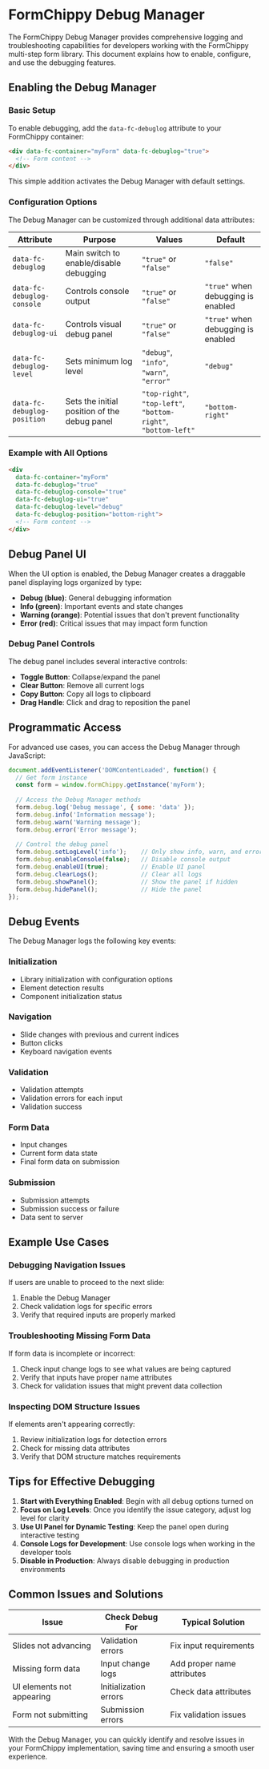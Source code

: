 # FormChippy Debug Manager

The FormChippy Debug Manager provides comprehensive logging and troubleshooting capabilities for developers working with the FormChippy multi-step form library. This document explains how to enable, configure, and use the debugging features.

## Enabling the Debug Manager

### Basic Setup

To enable debugging, add the `data-fc-debuglog` attribute to your FormChippy container:

```html
<div data-fc-container="myForm" data-fc-debuglog="true">
  <!-- Form content -->
</div>
```

This simple addition activates the Debug Manager with default settings.

### Configuration Options

The Debug Manager can be customized through additional data attributes:

| Attribute | Purpose | Values | Default |
|-----------|---------|--------|---------|
| `data-fc-debuglog` | Main switch to enable/disable debugging | `"true"` or `"false"` | `"false"` |
| `data-fc-debuglog-console` | Controls console output | `"true"` or `"false"` | `"true"` when debugging is enabled |
| `data-fc-debuglog-ui` | Controls visual debug panel | `"true"` or `"false"` | `"true"` when debugging is enabled |
| `data-fc-debuglog-level` | Sets minimum log level | `"debug"`, `"info"`, `"warn"`, `"error"` | `"debug"` |
| `data-fc-debuglog-position` | Sets the initial position of the debug panel | `"top-right"`, `"top-left"`, `"bottom-right"`, `"bottom-left"` | `"bottom-right"` |

### Example with All Options

```html
<div 
  data-fc-container="myForm" 
  data-fc-debuglog="true"
  data-fc-debuglog-console="true"
  data-fc-debuglog-ui="true"
  data-fc-debuglog-level="debug"
  data-fc-debuglog-position="bottom-right">
  <!-- Form content -->
</div>
```

## Debug Panel UI

When the UI option is enabled, the Debug Manager creates a draggable panel displaying logs organized by type:

- **Debug (blue)**: General debugging information
- **Info (green)**: Important events and state changes
- **Warning (orange)**: Potential issues that don't prevent functionality
- **Error (red)**: Critical issues that may impact form function

### Debug Panel Controls

The debug panel includes several interactive controls:

- **Toggle Button**: Collapse/expand the panel
- **Clear Button**: Remove all current logs
- **Copy Button**: Copy all logs to clipboard
- **Drag Handle**: Click and drag to reposition the panel

## Programmatic Access

For advanced use cases, you can access the Debug Manager through JavaScript:

```javascript
document.addEventListener('DOMContentLoaded', function() {
  // Get form instance
  const form = window.formChippy.getInstance('myForm');
  
  // Access the Debug Manager methods
  form.debug.log('Debug message', { some: 'data' });
  form.debug.info('Information message');
  form.debug.warn('Warning message');
  form.debug.error('Error message');
  
  // Control the debug panel
  form.debug.setLogLevel('info');    // Only show info, warn, and error logs
  form.debug.enableConsole(false);   // Disable console output
  form.debug.enableUI(true);         // Enable UI panel
  form.debug.clearLogs();            // Clear all logs
  form.debug.showPanel();            // Show the panel if hidden
  form.debug.hidePanel();            // Hide the panel
}); 
```

## Debug Events

The Debug Manager logs the following key events:

### Initialization
- Library initialization with configuration options
- Element detection results
- Component initialization status

### Navigation
- Slide changes with previous and current indices
- Button clicks
- Keyboard navigation events

### Validation
- Validation attempts
- Validation errors for each input
- Validation success

### Form Data
- Input changes
- Current form data state
- Final form data on submission

### Submission
- Submission attempts
- Submission success or failure
- Data sent to server

## Example Use Cases

### Debugging Navigation Issues

If users are unable to proceed to the next slide:

1. Enable the Debug Manager
2. Check validation logs for specific errors
3. Verify that required inputs are properly marked

### Troubleshooting Missing Form Data

If form data is incomplete or incorrect:

1. Check input change logs to see what values are being captured
2. Verify that inputs have proper name attributes
3. Check for validation issues that might prevent data collection

### Inspecting DOM Structure Issues

If elements aren't appearing correctly:

1. Review initialization logs for detection errors
2. Check for missing data attributes
3. Verify that DOM structure matches requirements

## Tips for Effective Debugging

1. **Start with Everything Enabled**: Begin with all debug options turned on
2. **Focus on Log Levels**: Once you identify the issue category, adjust log level for clarity
3. **Use UI Panel for Dynamic Testing**: Keep the panel open during interactive testing
4. **Console Logs for Development**: Use console logs when working in the developer tools
5. **Disable in Production**: Always disable debugging in production environments

## Common Issues and Solutions

| Issue | Check Debug For | Typical Solution |
|-------|----------------|------------------|
| Slides not advancing | Validation errors | Fix input requirements |
| Missing form data | Input change logs | Add proper name attributes |
| UI elements not appearing | Initialization errors | Check data attributes |
| Form not submitting | Submission errors | Fix validation issues |

With the Debug Manager, you can quickly identify and resolve issues in your FormChippy implementation, saving time and ensuring a smooth user experience.
